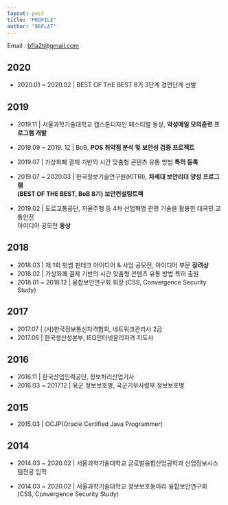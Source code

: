 ```yaml
---
layout: post
title: "PROFILE"
author: "BEFLAT"
---
```


Email : bfla2t@gmail.com

## 2020
- 2020.01 ~ 2020.02 | BEST OF THE BEST 8기 3단계 경연단계 선발

## 2019
- 2019.11 | 서울과학기술대학교 캡스톤디자인 페스티벌 동상, **악성메일 모의훈련 프로그램 개발**
- 2019.09 ~ 2019. 12 | BoB, **POS 취약점 분석 및 보안성 검증 프로젝트**
- 2019.07 | 가상화폐 결제 기반의 시간 맞춤형 콘텐츠 유통 방법 **특허 등록**
- 2019.07 ~ 2020.03 | 한국정보기술연구원(KITRI), **차세대 보안리더 양성 프로그램  
(BEST OF THE BEST, BoB 8기) 보안컨설팅트랙**

- 2019.02 | 도로교통공단, 자율주행 등 4차 산업혁명 관련 기술을 활용한 대국민 교통안전  
아이디어 공모전 **동상**


## 2018
- 2018.03 | 제 1회 빗썸 핀테크 아이디어 & 사업 공모전, 아이디어 부문 **장려상**
- 2018.02 | 가상화폐 결제 기반의 시간 맞춤형 콘텐츠 유통 방법 특허 출원
- 2018.01 ~ 2018.12 | 융합보안연구회 회장 (CSS, Convergence Security Study)

## 2017
- 2017.07 | (사)한국정보통신자격협회, 네트워크관리사 2급
- 2017.06 | 한국생산성본부, IEQ인터넷윤리자격 지도사

## 2016
- 2016.11 | 한국산업인력공단, 정보처리산업기사
- 2016.03 ~ 2017.12 | 육군 정보보호병, 국군기무사령부 정보보호병

## 2015
- 2015.03 | OCJP(Oracle Certified Java Programmer)

## 2014
- 2014.03 ~ 2020.02 | 서울과학기술대학교 글로벌융합산업공학과 산업정보시스템전공 입학

- 2014.03 ~ 2020.02 | 서울과학기술대학교 정보보호동아리 융합보안연구회   
(CSS, Convergence Security Study)

